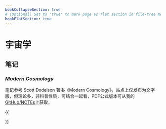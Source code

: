 ```yaml
---
bookCollapseSection: true
# (Optional) Set to 'true' to mark page as flat section in file-tree menu (if BookMenuBundle not set)
bookFlatSection: true
---
```

# 宇宙学
## 笔记
### *Modern Cosmology*


笔记参考 Scott Dodelson 著书《Modern Cosmology》，站点上仅发布为文字版，但理论多，非科普性质，可结合一起看，PDF公式版本可从我的[GitHub/NOTEs](https://github.com/heyingqiu/NOTEs)上获取。

{{<section summary >}}
